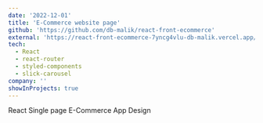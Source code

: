 ```yaml
---
date: '2022-12-01'
title: 'E-Commerce website page'
github: 'https://github.com/db-malik/react-front-ecommerce'
external: 'https://react-front-ecommerce-7yncg4vlu-db-malik.vercel.app/'
tech:
  - React
  - react-router
  - styled-components
  - slick-carousel
company: ''
showInProjects: true
---
```


React Single page E-Commerce App Design
